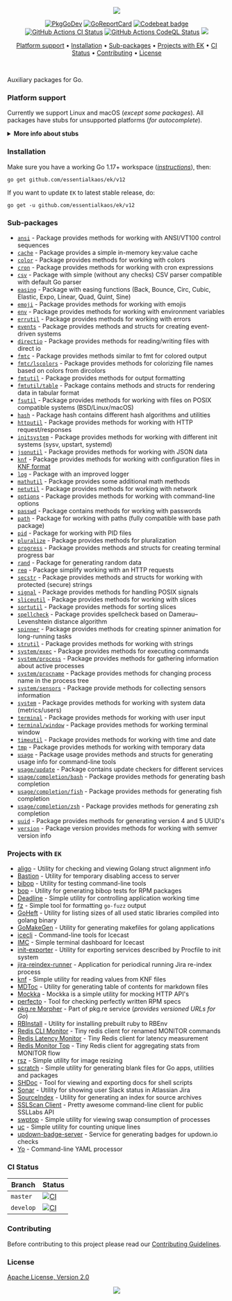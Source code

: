 <p align="center"><a href="#readme"><img src="https://gh.kaos.st/go-ek.svg"/></a></p>

<p align="center">
  <a href="https://kaos.sh/g/ek.v12"><img src="https://gh.kaos.st/godoc.svg" alt="PkgGoDev"></a>
  <a href="https://kaos.sh/r/ek"><img src="https://kaos.sh/r/ek.svg" alt="GoReportCard" /></a>
  <a href="https://kaos.sh/b/ek"><img src="https://kaos.sh/b/3649d737-e5b9-4465-9765-b9f4ebec60ec.svg" alt="Codebeat badge" /></a>
  <a href="https://kaos.sh/w/ek/ci"><img src="https://kaos.sh/w/ek/ci.svg" alt="GitHub Actions CI Status" /></a>
  <a href="https://kaos.sh/w/ek/codeql"><img src="https://kaos.sh/w/ek/codeql.svg" alt="GitHub Actions CodeQL Status" /></a>
  <a href="#license"><img src="https://gh.kaos.st/apache2.svg" /></a>
</p>

<p align="center"><a href="#platform-support">Platform support</a> • <a href="#installation">Installation</a> • <a href="#sub-packages">Sub-packages</a> • <a href="#projects-with-ek">Projects with EK</a> • <a href="#ci-status">CI Status</a> • <a href="#contributing">Contributing</a> • <a href="#license">License</a></p>

<br/>

Auxiliary packages for Go.

### Platform support

Currently we support Linux and macOS (_except some packages_). All packages have stubs for unsupported platforms (_for autocomplete_).

<details><summary><b>More info about stubs</b></summary><p>

> Some packages cannot be used on some platforms, like `fsutil` package, which cannot be used on Windows due to using syscalls, or `system` sub-packages which require [procfs](https://en.wikipedia.org/wiki/Procfs). But you can write code on these platforms with no problem because almost all packages have stubs with information about all constants, variables, and functions available on other platforms. So, for example, Sublime with [LSP](https://lsp.sublimetext.io) on Windows will show all information about methods available only on the Linux platform. All descriptions from stubs contain symbol ❗ at the beginning as a mark of unsupported code. Code with stubs can be compiled, but any method invocation from stubs will lead to panic.

</p></details>

### Installation

Make sure you have a working Go 1.17+ workspace (_[instructions](https://golang.org/doc/install)_), then:

```
go get github.com/essentialkaos/ek/v12
```

If you want to update `EK` to latest stable release, do:

```
go get -u github.com/essentialkaos/ek/v12
```

### Sub-packages

* [`ansi`](https://kaos.sh/g/ek.v12/ansi) - Package provides methods for working with ANSI/VT100 control sequences
* [`cache`](https://kaos.sh/g/ek.v12/cache) - Package provides a simple in-memory key:value cache
* [`color`](https://kaos.sh/g/ek.v12/color) - Package provides methods for working with colors
* [`cron`](https://kaos.sh/g/ek.v12/cron) - Package provides methods for working with cron expressions
* [`csv`](https://kaos.sh/g/ek.v12/csv) - Package with simple (without any checks) CSV parser compatible with default Go parser
* [`easing`](https://kaos.sh/g/ek.v12/easing) - Package with easing functions (Back, Bounce, Circ, Cubic, Elastic, Expo, Linear, Quad, Quint, Sine)
* [`emoji`](https://kaos.sh/g/ek.v12/emoji) - Package provides methods for working with emojis
* [`env`](https://kaos.sh/g/ek.v12/env) - Package provides methods for working with environment variables
* [`errutil`](https://kaos.sh/g/ek.v12/errutil) - Package provides methods for working with errors
* [`events`](https://kaos.sh/g/ek.v12/events) - Package provides methods and structs for creating event-driven systems
* [`directio`](https://kaos.sh/g/ek.v12/directio) - Package provides methods for reading/writing files with direct io
* [`fmtc`](https://kaos.sh/g/ek.v12/fmtc) - Package provides methods similar to fmt for colored output
* [`fmtc/lscolors`](https://kaos.sh/g/ek.v12/fmtc/lscolors) - Package provides methods for colorizing file names based on colors from dircolors
* [`fmtutil`](https://kaos.sh/g/ek.v12/fmtutil) - Package provides methods for output formatting
* [`fmtutil/table`](https://kaos.sh/g/ek.v12/fmtutil/table) - Package contains methods and structs for rendering data in tabular format
* [`fsutil`](https://kaos.sh/g/ek.v12/fsutil) - Package provides methods for working with files on POSIX compatible systems (BSD/Linux/macOS)
* [`hash`](https://kaos.sh/g/ek.v12/hash) - Package hash contains different hash algorithms and utilities
* [`httputil`](https://kaos.sh/g/ek.v12/httputil) - Package provides methods for working with HTTP request/responses
* [`initsystem`](https://kaos.sh/g/ek.v12/initsystem) - Package provides methods for working with different init systems (sysv, upstart, systemd)
* [`jsonutil`](https://kaos.sh/g/ek.v12/jsonutil) - Package provides methods for working with JSON data
* [`knf`](https://kaos.sh/g/ek.v12/knf) - Package provides methods for working with configuration files in [KNF format](https://kaos.sh/knf-spec)
* [`log`](https://kaos.sh/g/ek.v12/log) - Package with an improved logger
* [`mathutil`](https://kaos.sh/g/ek.v12/mathutil) - Package provides some additional math methods
* [`netutil`](https://kaos.sh/g/ek.v12/netutil) - Package provides methods for working with network
* [`options`](https://kaos.sh/g/ek.v12/options) - Package provides methods for working with command-line options
* [`passwd`](https://kaos.sh/g/ek.v12/passwd) - Package contains methods for working with passwords
* [`path`](https://kaos.sh/g/ek.v12/path) - Package for working with paths (fully compatible with base path package)
* [`pid`](https://kaos.sh/g/ek.v12/pid) - Package for working with PID files
* [`pluralize`](https://kaos.sh/g/ek.v12/pluralize) - Package provides methods for pluralization
* [`progress`](https://kaos.sh/g/ek.v12/progress) - Package provides methods and structs for creating terminal progress bar
* [`rand`](https://kaos.sh/g/ek.v12/rand) - Package for generating random data
* [`req`](https://kaos.sh/g/ek.v12/req) - Package simplify working with an HTTP requests
* [`secstr`](https://kaos.sh/g/ek.v12/secstr) - Package provides methods and structs for working with protected (secure) strings
* [`signal`](https://kaos.sh/g/ek.v12/signal) - Package provides methods for handling POSIX signals
* [`sliceutil`](https://kaos.sh/g/ek.v12/sliceutil) - Package provides methods for working with slices
* [`sortutil`](https://kaos.sh/g/ek.v12/sortutil) - Package provides methods for sorting slices
* [`spellcheck`](https://kaos.sh/g/ek.v12/spellcheck) - Package provides spellcheck based on Damerau–Levenshtein distance algorithm
* [`spinner`](https://kaos.sh/g/ek.v12/spinner) - Package provides methods for creating spinner animation for long-running tasks
* [`strutil`](https://kaos.sh/g/ek.v12/strutil) - Package provides methods for working with strings
* [`system/exec`](https://kaos.sh/g/ek.v12/system/exec) - Package provides methods for executing commands
* [`system/process`](https://kaos.sh/g/ek.v12/system/process) - Package provides methods for gathering information about active processes
* [`system/procname`](https://kaos.sh/g/ek.v12/system/procname) - Package provides methods for changing process name in the process tree
* [`system/sensors`](https://kaos.sh/g/ek.v12/system/sensors) - Package provide methods for collecting sensors information
* [`system`](https://kaos.sh/g/ek.v12/system) - Package provides methods for working with system data (metrics/users)
* [`terminal`](https://kaos.sh/g/ek.v12/terminal) - Package provides methods for working with user input
* [`terminal/window`](https://kaos.sh/g/ek.v12/terminal/window) - Package provides methods for working terminal window
* [`timeutil`](https://kaos.sh/g/ek.v12/timeutil) - Package provides methods for working with time and date
* [`tmp`](https://kaos.sh/g/ek.v12/tmp) - Package provides methods for working with temporary data
* [`usage`](https://kaos.sh/g/ek.v12/usage) - Package usage provides methods and structs for generating usage info for command-line tools
* [`usage/update`](https://kaos.sh/g/ek.v12/usage/update) - Package contains update checkers for different services
* [`usage/completion/bash`](https://kaos.sh/g/ek.v12/usage/completion/bash) - Package provides methods for generating bash completion
* [`usage/completion/fish`](https://kaos.sh/g/ek.v12/usage/completion/fish) - Package provides methods for generating fish completion
* [`usage/completion/zsh`](https://kaos.sh/g/ek.v12/usage/completion/zsh) - Package provides methods for generating zsh completion
* [`uuid`](https://kaos.sh/g/ek.v12/uuid) - Package provides methods for generating version 4 and 5 UUID's
* [`version`](https://kaos.sh/g/ek.v12/version) - Package version provides methods for working with semver version info

### Projects with `EK`

* [aligo](https://kaos.sh/aligo) - Utility for checking and viewing Golang struct alignment info
* [Bastion](https://kaos.sh/bastion) - Utility for temporary disabling access to server
* [bibop](https://kaos.sh/bibop) - Utility for testing command-line tools
* [bop](https://kaos.sh/bop) - Utility for generating bibop tests for RPM packages
* [Deadline](https://kaos.sh/deadline) - Simple utility for controlling application working time
* [fz](https://kaos.sh/fz) - Simple tool for formatting `go-fuzz` output
* [GoHeft](https://kaos.sh/goheft) - Utility for listing sizes of all used static libraries compiled into golang binary
* [GoMakeGen](https://kaos.sh/gomakegen) - Utility for generating makefiles for golang applications
* [icecli](https://kaos.sh/icecli) - Command-line tools for Icecast
* [IMC](https://kaos.sh/imc) - Simple terminal dashboard for Icecast
* [init-exporter](https://github.com/funbox/init-exporter) - Utility for exporting services described by Procfile to init system
* [jira-reindex-runner](https://kaos.sh/jira-reindex-runner) - Application for periodical running Jira re-index process
* [knf](https://kaos.sh/knf) - Simple utility for reading values from KNF files
* [MDToc](https://kaos.sh/mdtoc) - Utility for generating table of contents for markdown files
* [Mockka](https://kaos.sh/mockka) - Mockka is a simple utility for mocking HTTP API's
* [perfecto](https://kaos.sh/perfecto) - Tool for checking perfectly written RPM specs
* [pkg.re Morpher](https://kaos.sh/pkgre) - Part of pkg.re service (_provides versioned URLs for Go_)
* [RBInstall](https://kaos.sh/rbinstall) - Utility for installing prebuilt ruby to RBEnv
* [Redis CLI Monitor](https://kaos.sh/redis-cli-monitor) - Tiny redis client for renamed MONITOR commands
* [Redis Latency Monitor](https://kaos.sh/redis-latency-monitor) - Tiny Redis client for latency measurement
* [Redis Monitor Top](https://kaos.sh/redis-monitor-top) - Tiny Redis client for aggregating stats from MONITOR flow
* [rsz](https://kaos.sh/rsz) - Simple utility for image resizing
* [scratch](https://kaos.sh/scratch) - Simple utility for generating blank files for Go apps, utilities and packages
* [SHDoc](https://kaos.sh/shdoc) - Tool for viewing and exporting docs for shell scripts
* [Sonar](https://kaos.sh/sonar) - Utility for showing user Slack status in Atlassian Jira
* [SourceIndex](https://kaos.sh/source-index) - Utility for generating an index for source archives
* [SSLScan Client](https://kaos.sh/sslcli) - Pretty awesome command-line client for public SSLLabs API
* [swptop](https://kaos.sh/swptop) - Simple utility for viewing swap consumption of processes
* [uc](https://kaos.sh/uc) - Simple utility for counting unique lines
* [updown-badge-server](https://kaos.sh/updown-badge-server) - Service for generating badges for updown.io checks
* [Yo](https://kaos.sh/yo) - Command-line YAML processor

### CI Status

| Branch | Status |
|--------|--------|
| `master` | [![CI](https://kaos.sh/w/ek/ci.svg?branch=master)](https://kaos.sh/w/ek/ci?query=branch:master) |
| `develop` | [![CI](https://kaos.sh/w/ek/ci.svg?branch=develop)](https://kaos.sh/w/ek/ci?query=branch:develop) |

### Contributing

Before contributing to this project please read our [Contributing Guidelines](https://github.com/essentialkaos/contributing-guidelines#contributing-guidelines).

### License

[Apache License, Version 2.0](http://www.apache.org/licenses/LICENSE-2.0)

<p align="center"><a href="https://essentialkaos.com"><img src="https://gh.kaos.st/ekgh.svg"/></a></p>

